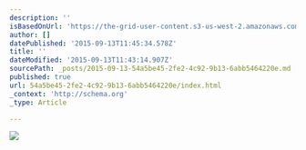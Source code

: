 ```yaml
---
description: ''
isBasedOnUrl: 'https://the-grid-user-content.s3-us-west-2.amazonaws.com/cb9614cf-8be4-44eb-9b0a-7c348e07b718.png'
author: []
datePublished: '2015-09-13T11:45:34.578Z'
title: ''
dateModified: '2015-09-13T11:43:14.907Z'
sourcePath: _posts/2015-09-13-54a5be45-2fe2-4c92-9b13-6abb5464220e.md
published: true
url: 54a5be45-2fe2-4c92-9b13-6abb5464220e/index.html
_context: 'http://schema.org'
_type: Article

---
```

![](https://the-grid-user-content.s3-us-west-2.amazonaws.com/cb9614cf-8be4-44eb-9b0a-7c348e07b718.png)